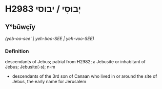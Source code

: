 # H2983 יְבוּסִי / יבוסי

## Yᵉbûwçîy

_(yeb-oo-see' | yeh-boo-SEE | yeh-voo-SEE)_

### Definition

descendants of Jebus; patrial from H2982; a Jebusite or inhabitant of Jebus; Jebusite(-s); n-m

- descendants of the 3rd son of Canaan who lived in or around the site of Jebus, the early name for Jerusalem
